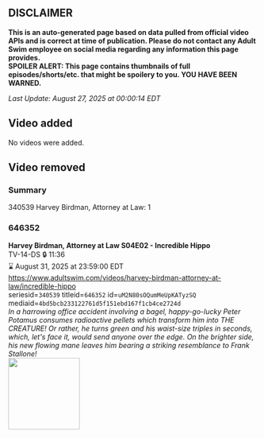 ## DISCLAIMER
**This is an auto-generated page based on data pulled from official video APIs and is correct at time of publication. Please do not contact any Adult Swim employee on social media regarding any information this page provides.**  
**SPOILER ALERT: This page contains thumbnails of full episodes/shorts/etc. that might be spoilery to you. YOU HAVE BEEN WARNED.**  

_Last Update: August 27, 2025 at 00:00:14 EDT_
## Video added
No videos were added.  
## Video removed
### Summary
340539 Harvey Birdman, Attorney at Law: 1  
### 646352
**Harvey Birdman, Attorney at Law S04E02 - Incredible Hippo**  
TV-14-DS 🔒 11:36  
⌛ August 31, 2025 at 23:59:00 EDT  
https://www.adultswim.com/videos/harvey-birdman-attorney-at-law/incredible-hippo  
seriesid=`340539` titleid=`646352` id=`uM2N80sOQumMeUpKATyzSQ` mediaid=`4bd5bcb233122761d5f151ebd167f1cb4ce2724d`  
_In a harrowing office accident involving a bagel, happy-go-lucky Peter Potamus consumes radioactive pellets which transform him into THE CREATURE!  Or rather, he turns green and his waist-size triples in seconds, which, let's face it, would send anyone over the edge.  On the brighter side, his new flowing mane leaves him bearing a striking resemblance to Frank Stallone!_  
<a href="https://media.cdn.adultswim.com/uploads/20200305/thumbnails/2_20351425387-harvey_034.jpg"><img src="https://media.cdn.adultswim.com/uploads/20200305/thumbnails/2_20351425387-harvey_034.jpg" height="144px" /></a>
